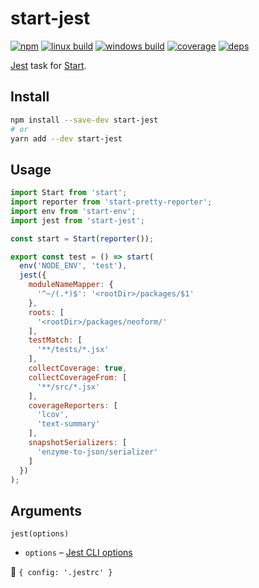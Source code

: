 # start-jest

[![npm](https://img.shields.io/npm/v/start-jest.svg?style=flat-square)](https://www.npmjs.com/package/start-jest)
[![linux build](https://img.shields.io/travis/start-runner/jest/master.svg?label=linux&style=flat-square)](https://travis-ci.org/start-runner/jest)
[![windows build](https://img.shields.io/appveyor/ci/start-runner/jest/master.svg?label=windows&style=flat-square)](https://ci.appveyor.com/project/start-runner/jest)
[![coverage](https://img.shields.io/codecov/c/github/start-runner/jest/master.svg?style=flat-square)](https://codecov.io/github/start-runner/jest)
[![deps](https://img.shields.io/gemnasium/start-runner/jest.svg?style=flat-square)](https://gemnasium.com/start-runner/jest)

[Jest](https://facebook.github.io/jest/) task for [Start](https://github.com/start-runner/start).

## Install

```sh
npm install --save-dev start-jest
# or
yarn add --dev start-jest
```

## Usage

```js
import Start from 'start';
import reporter from 'start-pretty-reporter';
import env from 'start-env';
import jest from 'start-jest';

const start = Start(reporter());

export const test = () => start(
  env('NODE_ENV', 'test'),
  jest({
    moduleNameMapper: {
      '^~/(.*)$': '<rootDir>/packages/$1'
    },
    roots: [
      '<rootDir>/packages/neoform/'
    ],
    testMatch: [
      '**/tests/*.jsx'
    ],
    collectCoverage: true,
    collectCoverageFrom: [
      '**/src/*.jsx'
    ],
    coverageReporters: [
      'lcov',
      'text-summary'
    ],
    snapshotSerializers: [
      'enzyme-to-json/serializer'
    ]
  })
);
```

## Arguments

`jest(options)`

* `options` – [Jest CLI options](https://github.com/facebook/jest/blob/8e30070edb3dcdc49fb86e94aaf0006520535295/packages/jest-cli/src/cli/args.js#L49-L279)

:information_desk_person: `{ config: '.jestrc' }`
